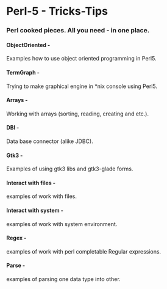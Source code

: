 # Perl-5 - Tricks-Tips
### Perl cooked pieces. All you need - in one place.

#### ObjectOriented -
Examples how to use object oriented programming in Perl5.
#### TermGraph - 
Trying to make graphical engine in *nix console using Perl5.
#### Arrays -
Working with arrays (sorting, reading, creating and etc.).
#### DBI - 
Data base connector (alike JDBC).
#### Gtk3 - 
Examples of using gtk3 libs and gtk3-glade forms.
#### Interact with files - 
examples of work with files.
#### Interact with system - 
examples of work with system environment.
#### Regex - 
examples of work with perl completable Regular expressions.
#### Parse - 
examples of parsing one data type into other.

